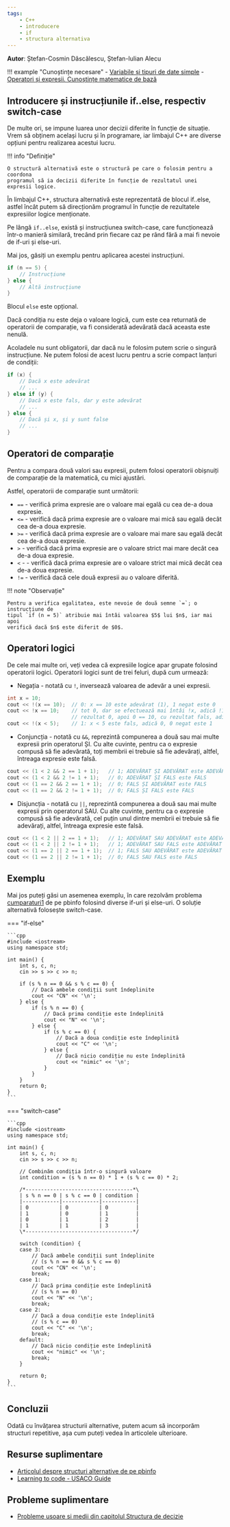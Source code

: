 ```yaml
---
tags:
    - C++
    - introducere
    - if
    - structura alternativa
---
```


**Autor**: Ștefan-Cosmin Dăscălescu, Ștefan-Iulian Alecu

!!! example "Cunoștințe necesare"
    - [Variabile și tipuri de date simple](https://edu.roalgo.ro/cppintro/data-types/)
    - [Operatori și expresii. Cunoștințe matematice de bază](https://edu.roalgo.ro/cppintro/basic-math/)

## Introducere și instrucțiunile if..else, respectiv switch-case

De multe ori, se impune luarea unor decizii diferite în funcție de situație.
Vrem să obținem același lucru și în programare, iar limbajul C++ are diverse
opțiuni pentru realizarea acestui lucru.

!!! info "Definiție"

    O structură alternativă este o structură pe care o folosim pentru a coordona
    programul să ia decizii diferite în funcție de rezultatul unei expresii logice.

În limbajul C++, structura alternativă este reprezentată de blocul if..else,
astfel încât putem să direcționăm programul în funcție de rezultatele
expresiilor logice menționate.

Pe lângă `if..else`, există și instrucțiunea switch-case, care funcționează
într-o manieră similară, trecând prin fiecare caz pe rând fără a mai fi nevoie
de if-uri și else-uri.

Mai jos, găsiți un exemplu pentru aplicarea acestei instrucțiuni.

```cpp
if (n == 5) {
    // Instrucțiune
} else {
    // Altă instrucțiune
}
```

Blocul `else` este opțional.

Dacă condiția nu este deja o valoare logică, cum este cea returnată de
operatorii de comparație, va fi considerată adevărată dacă aceasta este nenulă.

Acoladele nu sunt obligatorii, dar dacă nu le folosim putem scrie o singură
instrucțiune. Ne putem folosi de acest lucru pentru a scrie compact lanțuri de
condiții:

```cpp
if (x) {
    // Dacă x este adevărat
    // ...
} else if (y) {
    // Dacă x este fals, dar y este adevărat
    // ...
} else {
    // Dacă și x, și y sunt false
    // ...
}
```

## Operatori de comparație

Pentru a compara două valori sau expresii, putem folosi operatorii obișnuiți de
comparație de la matematică, cu mici ajustări.

Astfel, operatorii de comparație sunt următorii:

- `==` - verifică prima expresie are o valoare mai egală cu cea de-a doua
  expresie.
- `<=` - verifică dacă prima expresie are o valoare mai mică sau egală decât cea
  de-a doua expresie.
- `>=` - verifică dacă prima expresie are o valoare mai mare sau egală decât cea
  de-a doua expresie.
- `>` - verifică dacă prima expresie are o valoare strict mai mare decât cea
  de-a doua expresie.
- `<` - - verifică dacă prima expresie are o valoare strict mai mică decât cea
  de-a doua expresie.
- `!=` - verifică dacă cele două expresii au o valoare diferită.

!!! note "Observație"

    Pentru a verifica egalitatea, este nevoie de două semne `=`; o instrucțiune de
    tipul `if (n = 5)` atribuie mai întâi valoarea $5$ lui $n$, iar mai apoi
    verifică dacă $n$ este diferit de $0$.

## Operatori logici

De cele mai multe ori, veți vedea că expresiile logice apar grupate folosind
operatorii logici. Operatorii logici sunt de trei feluri, după cum urmează:

- Negația - notată cu `!`, inversează valoarea de adevăr a unei expresii.

```cpp
int x = 10;
cout << !(x == 10);  // 0: x == 10 este adevărat (1), 1 negat este 0
cout << !x == 10;    // tot 0, dar se efectuează mai întâi !x, adică !10, cu
                     // rezultat 0, apoi 0 == 10, cu rezultat fals, adică 0
cout << !(x < 5);    // 1: x < 5 este fals, adică 0, 0 negat este 1
```

- Conjuncția - notată cu `&&`, reprezintă compunerea a două sau mai multe
  expresii prin operatorul ȘI. Cu alte cuvinte, pentru ca o expresie compusă să
  fie adevărată, toți membrii ei trebuie să fie adevărați, altfel, întreaga
  expresie este falsă.

```cpp
cout << (1 < 2 && 2 == 1 + 1);   // 1; ADEVĂRAT ȘI ADEVĂRAT este ADEVĂRAT
cout << (1 < 2 && 2 != 1 + 1);   // 0; ADEVĂRAT ȘI FALS este FALS
cout << (1 == 2 && 2 == 1 + 1);  // 0; FALS ȘI ADEVĂRAT este FALS
cout << (1 == 2 && 2 != 1 + 1);  // 0; FALS ȘI FALS este FALS
```

- Disjuncția - notată cu `||`, reprezintă compunerea a două sau mai multe
  expresii prin operatorul SAU. Cu alte cuvinte, pentru ca o expresie compusă să
  fie adevărată, cel puțin unul dintre membrii ei trebuie să fie adevărați,
  altfel, întreaga expresie este falsă.

```cpp
cout << (1 < 2 || 2 == 1 + 1);   // 1; ADEVĂRAT SAU ADEVĂRAT este ADEVĂRAT
cout << (1 < 2 || 2 != 1 + 1);   // 1; ADEVĂRAT SAU FALS este ADEVĂRAT
cout << (1 == 2 || 2 == 1 + 1);  // 1; FALS SAU ADEVĂRAT este ADEVĂRAT
cout << (1 == 2 || 2 != 1 + 1);  // 0; FALS SAU FALS este FALS
```

## Exemplu

Mai jos puteți găsi un asemenea exemplu, în care rezolvăm problema
[cumparaturi1](https://www.pbinfo.ro/probleme/3211/cumparaturi1) de pe pbinfo
folosind diverse if-uri și else-uri. O soluție alternativă folosește
switch-case.

=== "if-else"

    ```cpp
    #include <iostream>
    using namespace std;

    int main() {
        int s, c, n;
        cin >> s >> c >> n;

        if (s % n == 0 && s % c == 0) {
            // Dacă ambele condiții sunt îndeplinite
            cout << "CN" << '\n';
        } else {
            if (s % n == 0) {
                // Dacă prima condiție este îndeplinită
                cout << "N" << '\n';
            } else {
                if (s % c == 0) {
                    // Dacă a doua condiție este îndeplinită
                    cout << "C" << '\n';
                } else {
                    // Dacă nicio condiție nu este îndeplinită
                    cout << "nimic" << '\n';
                }
            }
        }
        return 0;
    }
    ```

=== "switch-case"

    ```cpp
    #include <iostream>
    using namespace std;

    int main() {
        int s, c, n;
        cin >> s >> c >> n;

        // Combinăm condiția într-o singură valoare
        int condition = (s % n == 0) * 1 + (s % c == 0) * 2;

        /*-----------------------------------*\
        | s % n == 0 | s % c == 0 | condition |
        |------------|------------|-----------|
        | 0          | 0          | 0         |
        | 1          | 0          | 1         |
        | 0          | 1          | 2         |
        | 1          | 1          | 3         |
        \*-----------------------------------*/

        switch (condition) {
        case 3:
            // Dacă ambele condiții sunt îndeplinite
            // (s % n == 0 && s % c == 0)
            cout << "CN" << '\n';
            break;
        case 1:
            // Dacă prima condiție este îndeplinită
            // (s % n == 0)
            cout << "N" << '\n';
            break;
        case 2:
            // Dacă a doua condiție este îndeplinită
            // (s % c == 0)
            cout << "C" << '\n';
            break;
        default:
            // Dacă nicio condiție este îndeplinită
            cout << "nimic" << '\n';
            break;
        }

        return 0;
    }
    ```

## Concluzii

Odată cu învățarea structurii alternative, putem acum să incorporăm structuri
repetitive, așa cum puteți vedea în articolele ulterioare.

## Resurse suplimentare

- [Articolul despre structuri alternative de pe
  pbinfo](https://www.pbinfo.ro/articole/70/structuri-alternative)
- [Learning to code - USACO
  Guide](https://usaco.guide/general/resources-learning-to-code?lang=cpp)

## Probleme suplimentare

- [Probleme usoare si medii din capitolul Structura de
  decizie](https://www.pbinfo.ro/probleme/categorii/12/elemente-de-baza-ale-limbajului-structura-de-decizie)
